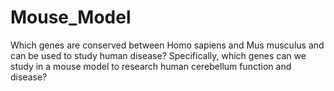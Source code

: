 # Mouse_Model
Which genes are conserved between Homo sapiens and Mus musculus and can be used to study human disease? Specifically, which genes can we study in a mouse model to research human cerebellum function and disease?
